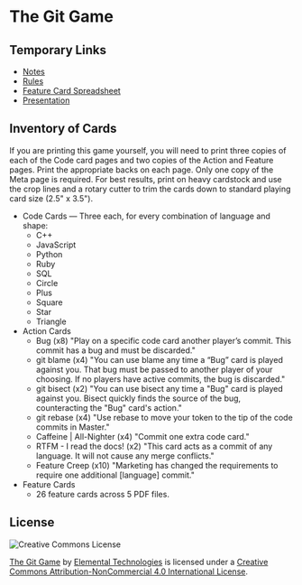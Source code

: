 # The Git Game


## Temporary Links

- [Notes](https://docs.google.com/a/elementaltechnologies.com/document/d/1fmAEsnFNizW7_NHXXLiRp4l0VyQpGWPvsFCAZzsrBCM/edit)
- [Rules](https://docs.google.com/a/elementaltechnologies.com/document/d/1un28PxXGdCHih5cI_m1a5xPwBJrTAXLN3qvdmOEkwoA/edit)
- [Feature Card Spreadsheet](https://docs.google.com/a/elementaltechnologies.com/spreadsheet/ccc?key=0AsDelZZ75dXvdFFVV2lRV3hQTGtoRWcwMHFqVHY5NVE&usp=sharing#gid=0)
- [Presentation](https://docs.google.com/a/elementaltechnologies.com/presentation/d/1tfpYc7mlG5RjarU2N7eCieb4zkBnLDMcqhZXxr6Dj-M/edit?usp=sharing)

## Inventory of Cards

If you are printing this game yourself, you will need to print three copies of each of the Code card pages and two copies of the Action and Feature pages. Print the appropriate backs on each page. Only one copy of the Meta page is required. For best results, print on heavy cardstock and use the crop lines and a rotary cutter to trim the cards down to standard playing card size (2.5" x 3.5").

- Code Cards — Three each, for every combination of language and shape:
    - C++
    - JavaScript
    - Python
    - Ruby
    - SQL
    - Circle
    - Plus
    - Square
    - Star
    - Triangle
- Action Cards
    - Bug (x8) "Play on a specific code card another player’s commit. This commit has a bug and must be discarded."
    - git blame (x4) "You can use blame any time a “Bug” card is played against you. That bug must be passed to another player of your choosing. If no players have active commits, the bug is discarded."
    - git bisect (x2) "You can use bisect any time a "Bug" card is played against you. Bisect quickly finds the source of the bug, counteracting the "Bug" card's action."
    - git rebase (x4) "Use rebase to move your token to the tip of the code commits in Master."
    - Caffeine | All-Nighter (x4) "Commit one extra code card."
    - RTFM - I read the docs! (x2) "This card acts as a commit of any language. It will not cause any merge conflicts."
    - Feature Creep (x10) "Marketing has changed the requirements to require one additional [language] commit."
- Feature Cards
    - 26 feature cards across 5 PDF files.


## License

![Creative Commons License][cclogo]

[The Git Game][attr] by [Elemental Technologies][attr]</a> is licensed under a [Creative Commons Attribution-NonCommercial 4.0 International License][cc].

[cclogo]: http://i.creativecommons.org/l/by-nc/4.0/88x31.png
[attr]: http://www.elementaltechnologies.com/
[cc]: http://creativecommons.org/licenses/by-nc/4.0/



